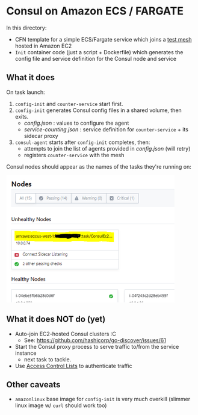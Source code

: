 # Consul on Amazon ECS / FARGATE

In this directory:
* CFN template for a simple ECS/Fargate service which joins a [test mesh](../mesh-templates) hosted in Amazon EC2
* `Init` container code (just a script + Dockerfile) which generates the config file and service definition for the Consul node and service

## What it does

On task launch:

1. `config-init` and `counter-service` start first.
2. `config-init` generates Consul config files in a shared volume, then exits.
    * _config.json_ : values to configure the agent
    * _service-counting.json_ : service definition for `counter-service` + its sidecar proxy
3. `consul-agent` starts after `config-init` completes, then:
    * attempts to join the list of agents provided in _config.json_ (will retry)
    * registers `counter-service` with the mesh 

Consul nodes should appear as the names of the tasks they're running on:

![node](../../images/fargate_node.png)




## What it does NOT do (yet)
* Auto-join EC2-hosted Consul clusters :C
    * See: https://github.com/hashicorp/go-discover/issues/61
* Start the Consul proxy process to serve traffic to/from the service instance
    * next task to tackle.
* Use [Access Control Lists](https://www.consul.io/docs/security/acl) to authenticate traffic


## Other caveats
* `amazonlinux` base image for `config-init` is very much overkill (slimmer linux image w/ `curl` should work too)
